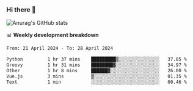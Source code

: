 ### Hi there 👋
![Anurag's GitHub stats](https://github-readme-stats.vercel.app/api?username=jami1024&show_icons=true&theme=radical)

📊 **Weekly development breakdown**
<!--START_SECTION:waka-->

```txt
From: 21 April 2024 - To: 28 April 2024

Python         1 hr 37 mins    █████████▒░░░░░░░░░░░░░░░   37.05 %
Groovy         1 hr 31 mins    ████████▓░░░░░░░░░░░░░░░░   34.97 %
Other          1 hr 8 mins     ██████▓░░░░░░░░░░░░░░░░░░   26.00 %
Vue.js         3 mins          ▒░░░░░░░░░░░░░░░░░░░░░░░░   01.35 %
Text           1 min           ░░░░░░░░░░░░░░░░░░░░░░░░░   00.46 %
```

<!--END_SECTION:waka-->
<!--
**jami1024/jami1024** is a ✨ _special_ ✨ repository because its `README.md` (this file) appears on your GitHub profile.

Here are some ideas to get you started:

- 🔭 I’m currently working on ...
- 🌱 I’m currently learning ...
- 👯 I’m looking to collaborate on ...
- 🤔 I’m looking for help with ...
- 💬 Ask me about ...
- 📫 How to reach me: ...
- 😄 Pronouns: ...
- ⚡ Fun fact: ...
-->

